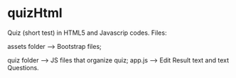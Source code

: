 # quizHtml
Quiz (short test) in HTML5 and Javascrip codes.
Files:

assets folder --> Bootstrap files;

quiz folder --> JS files that organize quiz;
  app.js --> Edit Result text and text Questions.
  
